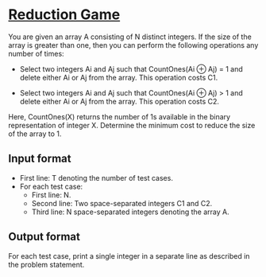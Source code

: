 # [Reduction Game][link]

You are given an array A consisting of N distinct integers. If the size of the array is greater than one, then you can perform the following operations any number of times:

- Select two integers Ai and Aj such that CountOnes(Ai ⊕ Aj) = 1 and delete either Ai or Aj from the array. This operation costs C1.

- Select two integers Ai and Aj such that CountOnes(Ai ⊕ Aj) > 1 and delete either Ai or Aj from the array. This operation costs C2.

Here, CountOnes(X) returns the number of 1s available in the binary representation of integer X. Determine the minimum cost to reduce the size of the array to 1.

## Input format

- First line: T denoting the number of test cases.
- For each test case:
  - First line: N.
  - Second line: Two space-separated integers C1 and C2.
  - Third line: N space-separated integers denoting the array A.

## Output format

For each test case, print a single integer in a separate line as described in the problem statement.

[link]: https://www.hackerearth.com/practice/algorithms/graphs/depth-first-search/practice-problems/algorithm/reduction-game-56c3c092/
